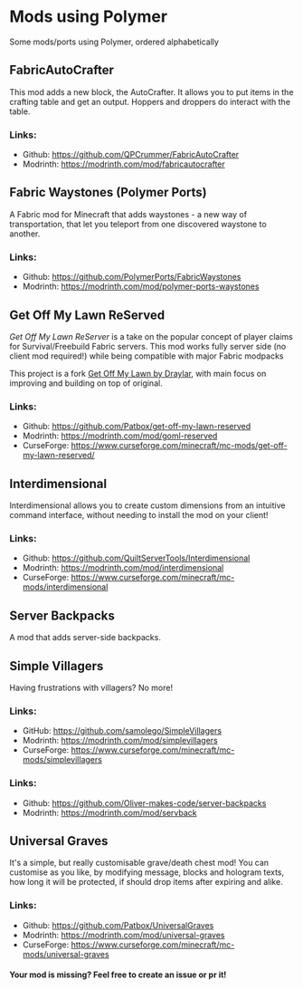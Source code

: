 # Mods using Polymer
Some mods/ports using Polymer, ordered alphabetically

## FabricAutoCrafter
This mod adds a new block, the AutoCrafter. 
It allows you to put items in the crafting table and get an output. 
Hoppers and droppers do interact with the table.

### Links:
- Github: https://github.com/QPCrummer/FabricAutoCrafter
- Modrinth: https://modrinth.com/mod/fabricautocrafter

## Fabric Waystones (Polymer Ports)
A Fabric mod for Minecraft that adds waystones - a new way of transportation, 
that let you teleport from one discovered waystone to another.

### Links:
- Github: https://github.com/PolymerPorts/FabricWaystones
- Modrinth: https://modrinth.com/mod/polymer-ports-waystones

## Get Off My Lawn ReServed
*Get Off My Lawn ReServer* is a take on the popular concept of player claims for Survival/Freebuild Fabric servers.
This mod works fully server side (no client mod required!) while being compatible with major Fabric modpacks

This project is a fork [Get Off My Lawn by Draylar](https://github.com/Draylar/get-off-my-lawn), with main focus on improving and building on top of original.

### Links:
- Github: https://github.com/Patbox/get-off-my-lawn-reserved
- Modrinth: https://modrinth.com/mod/goml-reserved
- CurseForge: https://www.curseforge.com/minecraft/mc-mods/get-off-my-lawn-reserved/

## Interdimensional
Interdimensional allows you to create custom dimensions from an intuitive command interface,
without needing to install the mod on your client!

### Links:
- Github: https://github.com/QuiltServerTools/Interdimensional
- Modrinth: https://modrinth.com/mod/interdimensional
- CurseForge: https://www.curseforge.com/minecraft/mc-mods/interdimensional

## Server Backpacks
A mod that adds server-side backpacks.

## Simple Villagers
Having frustrations with villagers? No more!

### Links:
- GitHub: https://github.com/samolego/SimpleVillagers
- Modrinth: https://modrinth.com/mod/simplevillagers
- CurseForge: https://www.curseforge.com/minecraft/mc-mods/simplevillagers

### Links:
- Github: https://github.com/Oliver-makes-code/server-backpacks
- Modrinth: https://modrinth.com/mod/servback

## Universal Graves
It's a simple, but really customisable grave/death chest mod! 
You can customise as you like, by modifying message, blocks and hologram texts, 
how long it will be protected, if should drop items after expiring and alike.

### Links:
- Github: https://github.com/Patbox/UniversalGraves
- Modrinth: https://modrinth.com/mod/universal-graves
- CurseForge: https://www.curseforge.com/minecraft/mc-mods/universal-graves


#### Your mod is missing? Feel free to create an issue or pr it!
